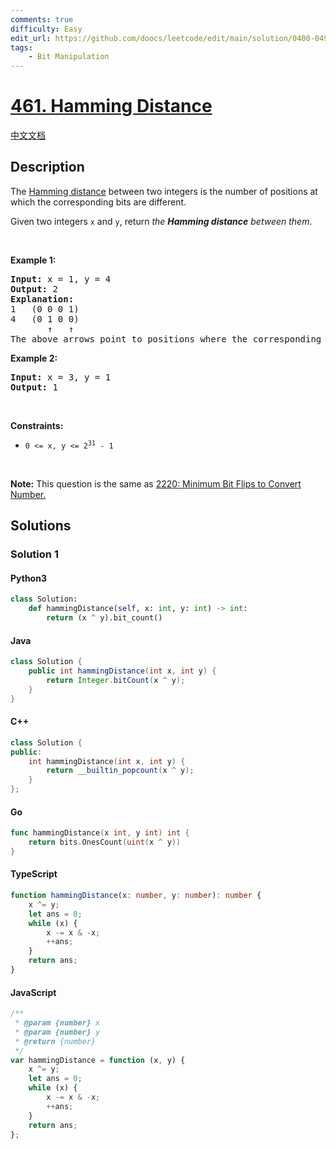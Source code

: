 ```yaml
---
comments: true
difficulty: Easy
edit_url: https://github.com/doocs/leetcode/edit/main/solution/0400-0499/0461.Hamming%20Distance/README_EN.md
tags:
    - Bit Manipulation
---
```


<!-- problem:start -->

# [461. Hamming Distance](https://leetcode.com/problems/hamming-distance)

[中文文档](/solution/0400-0499/0461.Hamming%20Distance/README.md)

## Description

<!-- description:start -->

<p>The <a href="https://en.wikipedia.org/wiki/Hamming_distance" target="_blank">Hamming distance</a> between two integers is the number of positions at which the corresponding bits are different.</p>

<p>Given two integers <code>x</code> and <code>y</code>, return <em>the <strong>Hamming distance</strong> between them</em>.</p>

<p>&nbsp;</p>
<p><strong class="example">Example 1:</strong></p>

<pre>
<strong>Input:</strong> x = 1, y = 4
<strong>Output:</strong> 2
<strong>Explanation:</strong>
1   (0 0 0 1)
4   (0 1 0 0)
       &uarr;   &uarr;
The above arrows point to positions where the corresponding bits are different.
</pre>

<p><strong class="example">Example 2:</strong></p>

<pre>
<strong>Input:</strong> x = 3, y = 1
<strong>Output:</strong> 1
</pre>

<p>&nbsp;</p>
<p><strong>Constraints:</strong></p>

<ul>
	<li><code>0 &lt;=&nbsp;x, y &lt;= 2<sup>31</sup> - 1</code></li>
</ul>

<p>&nbsp;</p>
<p><strong>Note:</strong> This question is the same as <a href="https://leetcode.com/problems/minimum-bit-flips-to-convert-number/description/" target="_blank"> 2220: Minimum Bit Flips to Convert Number.</a></p>

<!-- description:end -->

## Solutions

<!-- solution:start -->

### Solution 1

<!-- tabs:start -->

#### Python3

```python
class Solution:
    def hammingDistance(self, x: int, y: int) -> int:
        return (x ^ y).bit_count()
```

#### Java

```java
class Solution {
    public int hammingDistance(int x, int y) {
        return Integer.bitCount(x ^ y);
    }
}
```

#### C++

```cpp
class Solution {
public:
    int hammingDistance(int x, int y) {
        return __builtin_popcount(x ^ y);
    }
};
```

#### Go

```go
func hammingDistance(x int, y int) int {
	return bits.OnesCount(uint(x ^ y))
}
```

#### TypeScript

```ts
function hammingDistance(x: number, y: number): number {
    x ^= y;
    let ans = 0;
    while (x) {
        x -= x & -x;
        ++ans;
    }
    return ans;
}
```

#### JavaScript

```js
/**
 * @param {number} x
 * @param {number} y
 * @return {number}
 */
var hammingDistance = function (x, y) {
    x ^= y;
    let ans = 0;
    while (x) {
        x -= x & -x;
        ++ans;
    }
    return ans;
};
```

<!-- tabs:end -->

<!-- solution:end -->

<!-- problem:end -->
